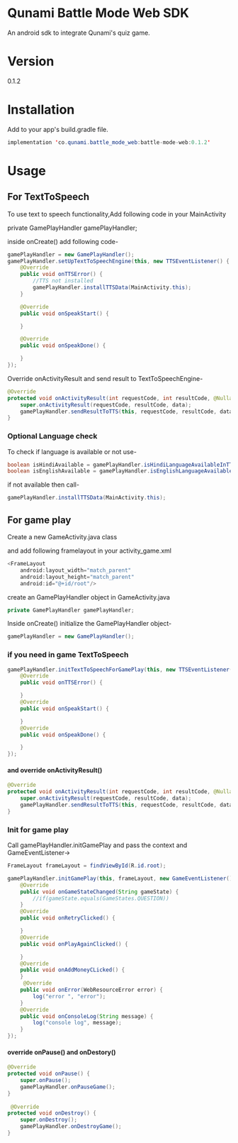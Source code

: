 # Qunami Battle Mode Web SDK
An android sdk to integrate Qunami's quiz game.

# Version

0.1.2

# Installation
Add to your app's build.gradle file.
````java
implementation 'co.qunami.battle_mode_web:battle-mode-web:0.1.2'
````

# Usage

## For TextToSpeech
To use text to speech functionality,Add following code in your MainActivity

private GamePlayHandler gamePlayHandler;

inside onCreate() add following code-
````java
gamePlayHandler = new GamePlayHandler();
gamePlayHandler.setUpTextToSpeechEngine(this, new TTSEventListener() {
    @Override
    public void onTTSError() {
        //TTS not installed
        gamePlayHandler.installTTSData(MainActivity.this);
    }

    @Override
    public void onSpeakStart() {

    }

    @Override
    public void onSpeakDone() {

    }
});
````
Override onActivityResult and send result to TextToSpeechEngine-
````java
@Override
protected void onActivityResult(int requestCode, int resultCode, @Nullable Intent data) {
    super.onActivityResult(requestCode, resultCode, data);
    gamePlayHandler.sendResultToTTS(this, requestCode, resultCode, data);
}
````

### Optional Language check
To check if language is available or not use-
````java
boolean isHindiAvailable = gamePlayHandler.isHindiLanguageAvailableInTTS();
boolean isEnglishAvailable = gamePlayHandler.isEnglishLanguageAvailableInTTS();
````

if not available then call-
````java
gamePlayHandler.installTTSData(MainActivity.this);
````
## For game play
Create a new GameActivity.java class

and add following framelayout in your activity_game.xml
````java
<FrameLayout
    android:layout_width="match_parent"
    android:layout_height="match_parent"
    android:id="@+id/root"/>
````
create an GamePlayHandler object in GameActivity.java
```java
private GamePlayHandler gamePlayHandler;
````
Inside onCreate() initialize the GamePlayHandler object-
````java
gamePlayHandler = new GamePlayHandler();
````

### if you need in game TextToSpeech
````java
gamePlayHandler.initTextToSpeechForGamePlay(this, new TTSEventListener() {
    @Override
    public void onTTSError() {

    }
    @Override
    public void onSpeakStart() {

    }
    @Override
    public void onSpeakDone() {

    }
});
````
#### and override onActivityResult()
````java
@Override
protected void onActivityResult(int requestCode, int resultCode, @Nullable Intent data) {
    super.onActivityResult(requestCode, resultCode, data);
    gamePlayHandler.sendResultToTTS(this, requestCode, resultCode, data);
}
````

### Init for game play
Call gamePlayHandler.initGamePlay and pass the context and GameEventListener->
````java
FrameLayout frameLayout = findViewById(R.id.root);

gamePlayHandler.initGamePlay(this, frameLayout, new GameEventListener() {
    @Override
    public void onGameStateChanged(String gameState) {
        //if(gameState.equals(GameStates.QUESTION))
    }
    @Override
    public void onRetryClicked() {

    }
    @Override
    public void onPlayAgainClicked() {

    }
    @Override
    public void onAddMoneyCLicked() {
    }
     @Override
    public void onError(WebResourceError error) {
        log("error ", "error");
    }
    @Override
    public void onConsoleLog(String message) {
        log("console log", message);
    }
});
````
#### override onPause() and onDestory()

````java
@Override
protected void onPause() {
    super.onPause();
    gamePlayHandler.onPauseGame();
}
    
 @Override
protected void onDestroy() {
    super.onDestroy();
    gamePlayHandler.onDestroyGame();
}
````
